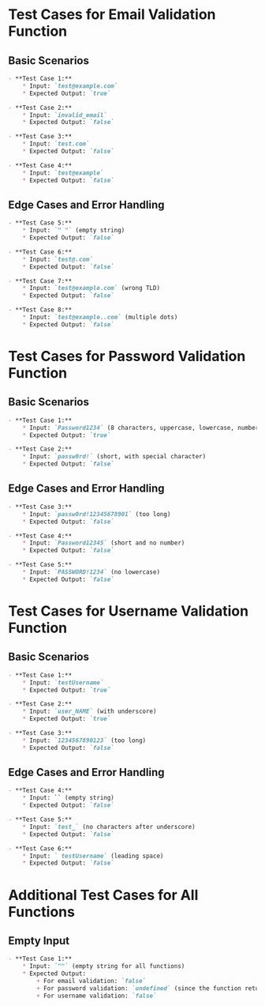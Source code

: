 # Test Cases for Email Validation Function

## Basic Scenarios

```markdown
- **Test Case 1:**
    * Input: `test@example.com`
    * Expected Output: `true`

- **Test Case 2:**
    * Input: `invalid_email`
    * Expected Output: `false`

- **Test Case 3:**
    * Input: `test.com`
    * Expected Output: `false`

- **Test Case 4:**
    * Input: `test@example`
    * Expected Output: `false`
```

## Edge Cases and Error Handling

```markdown
- **Test Case 5:**
    * Input: `" "` (empty string)
    * Expected Output: `false`

- **Test Case 6:**
    * Input: `test@.com`
    * Expected Output: `false`

- **Test Case 7:**
    * Input: `test@example.com` (wrong TLD)
    * Expected Output: `false`

- **Test Case 8:**
    * Input: `test@example..com` (multiple dots)
    * Expected Output: `false`
```

# Test Cases for Password Validation Function

## Basic Scenarios

```markdown
- **Test Case 1:**
    * Input: `Password1234` (8 characters, uppercase, lowercase, number)
    * Expected Output: `true`

- **Test Case 2:**
    * Input: `passw0rd!` (short, with special character)
    * Expected Output: `false`
```

## Edge Cases and Error Handling

```markdown
- **Test Case 3:**
    * Input: `passw0rd!12345678901` (too long)
    * Expected Output: `false`

- **Test Case 4:**
    * Input: `Password12345` (short and no number)
    * Expected Output: `false`

- **Test Case 5:**
    * Input: `PASSWORD!1234` (no lowercase)
    * Expected Output: `false`
```

# Test Cases for Username Validation Function

## Basic Scenarios

```markdown
- **Test Case 1:**
    * Input: `testUsername`
    * Expected Output: `true`

- **Test Case 2:**
    * Input: `user_NAME` (with underscore)
    * Expected Output: `true`

- **Test Case 3:**
    * Input: `1234567890123` (too long)
    * Expected Output: `false`
```

## Edge Cases and Error Handling

```markdown
- **Test Case 4:**
    * Input: `` (empty string)
    * Expected Output: `false`

- **Test Case 5:**
    * Input: `test_` (no characters after underscore)
    * Expected Output: `false`

- **Test Case 6:**
    * Input: ` testUsername` (leading space)
    * Expected Output: `false`
```

# Additional Test Cases for All Functions

## Empty Input

```markdown
- **Test Case 1:**
    * Input: `""` (empty string for all functions)
    * Expected Output:
        + For email validation: `false`
        + For password validation: `undefined` (since the function returns `true` when conditions are met and throws an error if they are not, an empty string would trigger an error which is not tested here)
        + For username validation: `false`
```